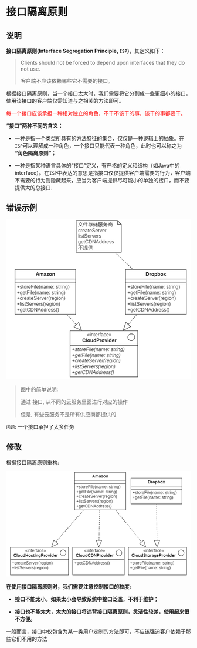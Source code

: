 # 接口隔离原则
## 说明
**接口隔离原则(Interface Segregation Principle, `ISP`)**，其定义如下：
> Clients should not be forced to depend upon interfaces that they do not use.
>
> 客户端不应该依赖哪些它不需要的接口。

根据接口隔离原则，当一个接口太大时，我们需要将它分割成一些更细小的接口，使用该接口的客户端仅需知道与之相关的方法即可。

<p style="color:red">每一个接口应该承担一种相对独立的角色，不干不该干的事，该干的事都要干。</p>

**“接口”两种不同的含义：**

- 一种是指一个类型所具有的方法特征的集合，仅仅是一种逻辑上的抽象。在`ISP`可以理解成一种角色，一个接口只能代表一种角色，此时也可以称之为 **“角色隔离原则”**；

- 一种是指某种语言具体的“接口”定义，有严格的定义和结构（如Java中的interface）。在`ISP`中表达的意思是指接口仅仅提供客户端需要的行为，客户端不需要的行为则隐藏起来，应当为客户端提供尽可能小的单独的接口，而不要提供大的总接口.

## 错误示例
![PRINTSCREEN_20231225_000513.png](./PRINTSCREEN_20231225_000513.png)

> 图中的简单说明:
> 
> 通过 接口, 从不同的云服务里面进行对应的操作
>
> 但是, 有些云服务不是所有供应商都提供的

`问题`: 一个接口承担了太多任务

## 修改
根据接口隔离原则重构:

![PRINTSCREEN_20231225_000642.png](./PRINTSCREEN_20231225_000642.png)

**在使用接口隔离原则时，我们需要注意控制接口的粒度:**

- **接口不能太小，如果太小会导致系统中接口泛滥，不利于维护；**

- **接口也不能太大，太大的接口将违背接口隔离原则，灵活性较差，使用起来很不方便。**

一般而言，接口中仅包含为某一类用户定制的方法即可，不应该强迫客户依赖于那些它们不用的方法